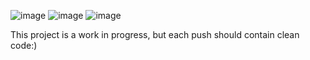 ![image](https://github.com/ericlivshiz/ThreeBodySim/assets/111153545/8d1b7e3f-7ea0-424a-8310-b69c6eee469b)
![image](https://github.com/ericlivshiz/ThreeBodySim/assets/111153545/f9788521-af3b-4ad3-8811-ada437ad631f)
![image](https://github.com/ericlivshiz/ThreeBodySim/assets/111153545/5a1299ea-f74c-4f79-8bf1-db7279689ddb)

This project is a work in progress, but each push should contain clean code:)
